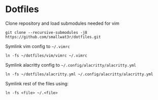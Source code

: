 # Dotfiles  

Clone repository and load submodules needed for vim  
```
git clone --recursive-submodules -j8 https://github.com/smallwat3r/dotfiles.git
```

Symlink vim config to `~/.vimrc`  
```
ln -fs ~/dotfiles/vim/vimrc ~/.vimrc
```

Symlink alacritty config to `~/.config/alacritty/alacritty.yml`  
```
ln -fs ~/dotfiles/alacritty.yml ~/.config/alacritty/alacritty.yml
```

Symlink rest of the files using:  
```
ln -fs <file> ~/.<file>
```

